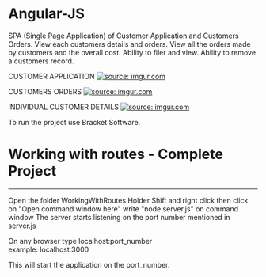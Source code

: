# Angular-JS

SPA (Single Page Application) of Customer Application and Customers Orders.
View each customers details and orders.
View all the orders made by customers and the overall cost.
Ability to filer and view. 
Ability to remove a customers record.

CUSTOMER APPLICATION
<a href="http://imgur.com/HxZZEEX"><img src="http://i.imgur.com/HxZZEEX.png" title="source: imgur.com" /></a>

CUSTOMERS ORDERS
<a href="http://imgur.com/wYSIhC6"><img src="http://i.imgur.com/wYSIhC6.png" title="source: imgur.com" /></a>

INDIVIDUAL CUSTOMER DETAILS
<a href="http://imgur.com/pSs58G2"><img src="http://i.imgur.com/pSs58G2.png" title="source: imgur.com" /></a>

To run the project use Bracket Software.

# Working with routes - Complete Project
----------------------------------------
Open the folder WorkingWithRoutes 
Holder Shift and right click then click on "Open command window here"
write "node server.js" on command window 
The server starts listening on the port number mentioned in server.js

On any browser type localhost:port_number   
example: localhost:3000

This will start the application on the port_number.
